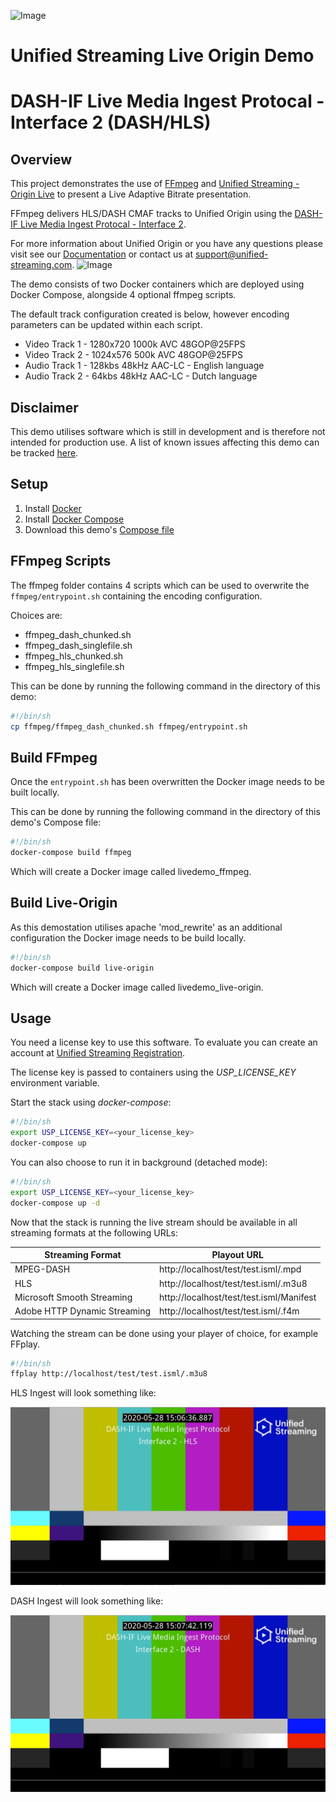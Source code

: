 ![Image](../master/unifiedstreaming-logo-black.jpg?raw=true)

# Unified Streaming Live Origin Demo 
# DASH-IF Live Media Ingest Protocal - Interface 2 (DASH/HLS)

## Overview
This project demonstrates the use of [FFmpeg](https://ffmpeg.org/) and [Unified Streaming - Origin Live](http://www.unified-streaming.com/products/unified-origin) to present a Live Adaptive Bitrate presentation. 

FFmpeg delivers HLS/DASH CMAF tracks to Unified Origin using the [DASH-IF Live Media Ingest Protocal - Interface 2](https://dashif-documents.azurewebsites.net/Ingest/master/DASH-IF-Ingest.html).

For more information about Unified Origin or you have any questions please visit see our [Documentation](http://docs.unified-streaming.com/) or contact us at [support@unified-streaming.com](mailto:support@unified-streaming.com?subject=[GitHub]%20CMAF%20Ingest%20Live%20Demo).
![Image](../master/cmaf_flow.png?raw=true)

The demo consists of two Docker containers which are deployed using Docker Compose, alongside 4 optional ffmpeg scripts.

The default track configuration created is below, however encoding parameters can be updated within each script.
- Video Track 1 - 1280x720 1000k AVC 48GOP@25FPS
- Video Track 2 - 1024x576 500k AVC 48GOP@25FPS
- Audio Track 1 - 128kbs 48kHz AAC-LC - English language 
- Audio Track 2 - 64kbs 48kHz AAC-LC - Dutch language

## Disclaimer

This demo utilises software which is still in development and is therefore not intended for production use. A list of known issues affecting this demo can be tracked [here](https://github.com/unifiedstreaming/live-demo-cmaf/issues).

## Setup

1. Install [Docker](http://docker.io)
2. Install [Docker Compose](http://docs.docker.com/compose/install/)
3. Download this demo's [Compose file](https://github.com/unifiedstreaming/live-demo/blob/master/docker-compose.yaml)

## FFmpeg Scripts

The ffmpeg folder contains 4 scripts which can be used to overwrite the `ffmpeg/entrypoint.sh` containing the encoding configuration. 

Choices are:
* ffmpeg_dash_chunked.sh	
* ffmpeg_dash_singlefile.sh
* ffmpeg_hls_chunked.sh
* ffmpeg_hls_singlefile.sh

This can be done by running the following command in the directory of this demo: 
```bash
#!/bin/sh
cp ffmpeg/ffmpeg_dash_chunked.sh ffmpeg/entrypoint.sh
```

## Build FFmpeg

Once the `entrypoint.sh` has been overwritten the Docker image needs to be built locally.

This can be done by running the following command in the directory of this demo's Compose file:

```bash
#!/bin/sh
docker-compose build ffmpeg
```

Which will create a Docker image called livedemo_ffmpeg.

## Build Live-Origin

As this demostation utilises apache 'mod_rewrite' as an additional configuration the Docker image needs to be build locally.

```bash
#!/bin/sh
docker-compose build live-origin
```

Which will create a Docker image called livedemo_live-origin.

## Usage

You need a license key to use this software. To evaluate you can create an account at [Unified Streaming Registration](https://www.unified-streaming.com/licenses/access).

The license key is passed to containers using the *USP_LICENSE_KEY* environment variable.

Start the stack using *docker-compose*:

```bash
#!/bin/sh
export USP_LICENSE_KEY=<your_license_key>
docker-compose up
```

You can also choose to run it in background (detached mode):

```bash
#!/bin/sh
export USP_LICENSE_KEY=<your_license_key>
docker-compose up -d
```

Now that the stack is running the live stream should be available in all streaming formats at the following URLs:

| Streaming Format | Playout URL |
|------------------|-------------|
| MPEG-DASH | http://localhost/test/test.isml/.mpd |
| HLS | http://localhost/test/test.isml/.m3u8 |
| Microsoft Smooth Streaming | http://localhost/test/test.isml/Manifest |
| Adobe HTTP Dynamic Streaming | http://localhost/test/test.isml/.f4m |


Watching the stream can be done using your player of choice, for example FFplay.

```bash
#!/bin/sh
ffplay http://localhost/test/test.isml/.m3u8
```

HLS Ingest will look something like:

![example](./ffmpeg/example_hls.png?raw=true)

DASH Ingest will look something like:

![example2](./ffmpeg/example_dash.png?raw=true)
